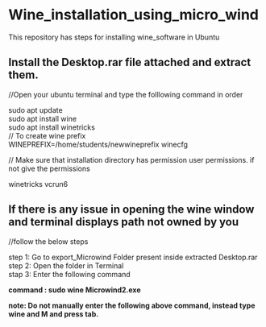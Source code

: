 # Wine_installation_using_micro_wind
This repository has steps for installing wine_software in Ubuntu

## Install the Desktop.rar file attached and extract them. 

//Open your ubuntu terminal and type the folllowing command in order

sudo apt update  
sudo apt install wine  
sudo apt install winetricks  </br>
// To create wine prefix     </br>
WINEPREFIX=/home/students/newwineprefix winecfg  <br/>

//  Make sure that installation directory has permission user permissions. if not give the permissions    </br>

winetricks vcrun6  


## If there is any issue in opening the wine window and terminal displays path not owned by you
//follow the below steps 

step 1: Go to export_Microwind Folder present inside extracted Desktop.rar </br>
step 2: Open the folder in Terminal  
stap 3: Enter the following command   

  **command : sudo wine Microwind2.exe**


**note: Do not manually enter the following above command, instead type wine and M and press tab.**
